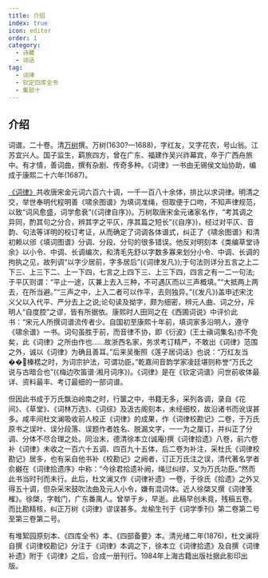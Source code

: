 ```yaml
---  
title: 介绍
index: true
icon: editor
order: 1
category:
  - 诗藏
  - 词话
tag:  
  - 词律
  - 钦定四库全书
  - 集部十
---
```


## 介绍

词谱。二十卷。清[万树](https://baike.baidu.com/item/%E4%B8%87%E6%A0%91/3605177)撰。万树(1630?—1688)，字红友，又字花农，号山翁。江苏宜兴人。国子监生，羁旅四方，曾在广东、福建作吴兴祚幕宾，卒于广西舟旅中。有才情，善词曲，撰有杂剧、传奇多种。《词律》一书由无锡侯文灿协助，编成于康熙二十六年(1687)。  
  
[《词律》](https://baike.baidu.com/item/%E8%AF%8D%E5%BE%8B/5405138)共收唐宋金元词六百六十调，一千一百八十余体，排比以求词律。明清之交，举世奉明代程明善《啸余图谱》为填词准绳，但取便于口吻，不知声律规范，以致“词风愈盛，词学愈衰”(《词律自序》)。万树取唐宋金元诸家名作，“考其调之异同，酌其句之分合，辨其字之平仄，序其篇之短长”(《自序》)，经过对平仄、音韵、句法等详明的校订考证，从而确定了词调各体谱式，纠正了《啸余图谱》和清初赖以邠《填词图谱》分调、分段、分句的很多错误。他反对明刻本《类编草堂诗余》以小令、中调、长调编次，和清毛先舒以字数多寡来划分小令、中调、长调的拘执之见，故列调“以字少居前，字多居后”(《词律发凡》);于句法则详分五言之上二下三、上三下二、上一下四，七言之上四下三、上三下四，四言之有一二一句法;于平仄则谓：“平止一途，仄兼上去入三种，不可遇仄而以三声概填。”“大抵两上两去，在所当避。”“三声之中，上入二者可以作平，去则独异。”(《发凡》)盖申述宋沈义父以入代平、严分去上之说;论句读及拗字，颇为细密，辨元人曲、词之分，斥明人“自度腔”之谬，皆有所据依。康熙时人田同之在《西圃词说》中评价此书：“宋元人所撰词谱流传者少。自国初至康熙十年前，填词家多沿明人，遵守《啸余谱》一书。词句虽胜于前，而音律不协，即《衍波》(王士禛词集名)亦不免矣，此《词律》之所由作也……故浙西名家，务求考订精严，不敢出《词律》范围之外，诚以《词律》为确且善耳。”后来吴衡照《莲子居词话》也说：“万红友当��榛楛之时，为词宗护法，可谓功臣。”乾嘉间音韵学家凌廷堪则称誉“万氏之说与古暗合也”(《梅边吹笛谱·湘月词序》)。《词律》是在《钦定词谱》问世前收体最详、资料最丰、考订最细的一部词谱。  
  
但因此书成于万氏飘泊岭南之时，行箧之中，书籍无多，采列各调，录自《花间》、《草堂》、《词林万选》、《词综》及汲古阁刻本，未经细校，故沿诸书而讹误甚多。咸丰间杜文澜吸收前人校正《词律》的成果，作《词律校勘记》二卷，于万氏原书之误叶、误分段落、误题作者姓名、脱漏文字，一一为之厘订，并纠正了分调、分体不尽合理之处。同治末，德清徐本立(诚庵)撰《词律拾遗》八卷，前六卷补《词律》未收之一百六十五调、四百九十五体，后二卷为补注，采杜氏《词律校勘记》居多，也有采自他书补《校勘记》之阙者，订正万氏注之误，清代著名学者俞樾在《词律拾遗序》中称：“今徐君拾遗补阙，绳愆纠缪，又为万氏功臣。”然而此书当时刊而未行。此后，杜文澜又作《词律补遗》一卷，于徐氏《拾遗》之外又得五十调，但杂采宋鼓吹法曲及元人小令，嫌有混词体。近人徐棨又撰《词律笺榷》。徐棨，字戟门，广东番禺人。曾举于乡，早逝。此稿早创未竟，残稿五卷。而比勘精核，纠正万树《词律》谬误甚多。龙榆生刊于《词学季刊》第二卷第二号至第三卷第二号。  
  
有堆絮园原刻本、《四库全书》本、《四部备要》本。清光绪二年(1876)，杜文澜将自撰《词律校勘记》分注于《词律》本调之下，徐本立《词律拾遗》及自撰《词律补遗》附于《词律》之后，合成一册刊行。1984年上海古籍出版社据此影印出版。  
